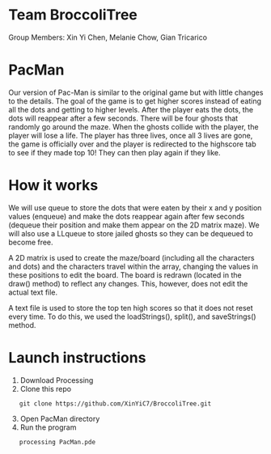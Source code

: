 # Team BroccoliTree

Group Members: Xin Yi Chen, Melanie Chow, Gian Tricarico

# PacMan

Our version of Pac-Man is similar to the original game but with little changes to the details. The goal of the game is to get higher scores instead of eating all the dots and getting to higher levels. After the player eats the dots, the dots will reappear after a few seconds. There will be four ghosts that randomly go around the maze. When the ghosts collide with the player, the player will lose a life. The player has three lives, once all 3 lives are gone, the game is officially over and the player is redirected to the highscore tab to see if they made top 10! They can then play again if they like. 

# How it works

We will use queue to store the dots that were eaten by their x and y position values (enqueue) and make the dots reappear again after few seconds (dequeue their position and make them appear on the 2D matrix maze). We will also use a LLqueue to store jailed ghosts so they can be dequeued to become free. 
 
A 2D matrix is used to create the maze/board (including all the characters and dots) and the characters travel within the array, changing the values in these positions to edit the board. The board is redrawn (located in the draw() method) to reflect any changes. This, however, does not edit the actual text file. 

A text file is used to store the top ten high scores so that it does not reset every time. To do this, we used the loadStrings(), split(), and saveStrings() method.

# Launch instructions

1. Download Processing
2. Clone this repo
```
   git clone https://github.com/XinYiC7/BroccoliTree.git
```
3. Open PacMan directory
4. Run the program
```
   processing PacMan.pde
```
